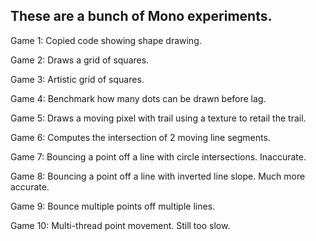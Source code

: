 ﻿## These are a bunch of Mono experiments.

Game 1: Copied code showing shape drawing.

Game 2: Draws a grid of squares.

Game 3: Artistic grid of squares.

Game 4: Benchmark how many dots can be drawn before lag.

Game 5: Draws a moving pixel with trail using a texture to retail the trail.

Game 6: Computes the intersection of 2 moving line segments.

Game 7: Bouncing a point off a line with circle intersections. Inaccurate.

Game 8: Bouncing a point off a line with inverted line slope. Much more accurate.

Game 9: Bounce multiple points off multiple lines.

Game 10: Multi-thread point movement. Still too slow.